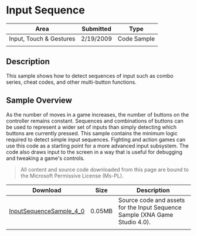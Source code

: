 # Input Sequence

|Area|Submitted|Type|
|-|-|-|
Input, Touch & Gestures|2/19/2009|Code Sample
||||

## Description

This sample shows how to detect sequences of input such as combo series, cheat codes, and other multi-button functions.

## Sample Overview

As the number of moves in a game increases, the number of buttons on the controller remains constant. Sequences and combinations of buttons can be used to represent a wider set of inputs than simply detecting which buttons are currently pressed. This sample contains the minimum logic required to detect simple input sequences. Fighting and action games can use this code as a starting point for a more advanced input subsystem. The code also draws input to the screen in a way that is useful for debugging and tweaking a game's controls.

> All content and source code downloaded from this page are bound to the Microsoft Permissive License (Ms-PL).

Download | Size | Description
---|---|---|
[InputSequenceSample_4_0](https://github.com/simondarksidej/XNAGameStudio/tree/master/Samples/InputSequenceSample_4_0) | 0.05MB | Source code and assets for the Input Sequence Sample (XNA Game Studio 4.0).
||||
